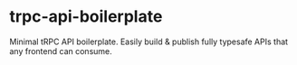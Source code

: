 # trpc-api-boilerplate
Minimal tRPC API boilerplate. Easily build &amp; publish fully typesafe APIs that any frontend can consume.

